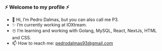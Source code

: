  ### ⚡️ Welcome to my profile ⚡️

- 👋 Hi, I’m Pedro Dalmas, but you can also call me P3.
- ✨ I’m currently working at IOXtream.
- ☃️ I’m learning and working with Golang, MySQL, React, NextJs, HTML and CSS.
- 📫 How to reach me: pedrodalmas93@gmail.com

<!---
pedrodalmas/pedrodalmas is a ✨ special ✨ repository because its `README.md` (this file) appears on your GitHub profile.
You can click the Preview link to take a look at your changes.
--->
